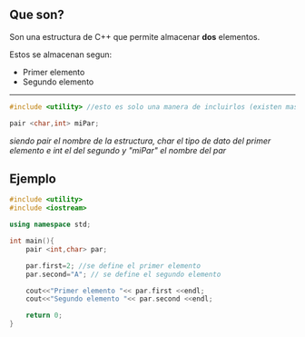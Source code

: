 ## Que son?
Son una estructura de C++ que permite almacenar **dos** elementos.

Estos se almacenan segun:
- Primer elemento
- Segundo elemento
---
```cpp
#include <utility> //esto es solo una manera de incluirlos (existen mas)

pair <char,int> miPar;
```
*siendo pair el nombre de la estructura, char el tipo de dato del primer elemento e int el del segundo y "miPar" el nombre del par*

## Ejemplo
```cpp
#include <utility>
#include <iostream>

using namespace std;

int main(){
    pair <int,char> par;

    par.first=2; //se define el primer elemento
    par.second="A"; // se define el segundo elemento

    cout<<"Primer elemento "<< par.first <<endl;
    cout<<"Segundo elemento "<< par.second <<endl;

    return 0;
}


```
